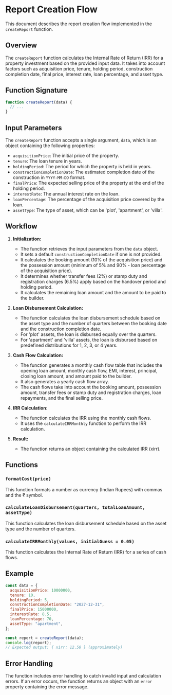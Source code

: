 # Report Creation Flow

This document describes the report creation flow implemented in the `createReport` function.

## Overview

The `createReport` function calculates the Internal Rate of Return (IRR) for a property investment based on the provided input data. It takes into account factors such as acquisition price, tenure, holding period, construction completion date, final price, interest rate, loan percentage, and asset type.

## Function Signature

```javascript
function createReport(data) {
  // ...
}
```

## Input Parameters

The `createReport` function accepts a single argument, `data`, which is an object containing the following properties:

-   `acquisitionPrice`: The initial price of the property.
-   `tenure`: The loan tenure in years.
-   `holdingPeriod`: The period for which the property is held in years.
-   `constructionCompletionDate`: The estimated completion date of the construction in `YYYY-MM-DD` format.
-   `finalPrice`: The expected selling price of the property at the end of the holding period.
-   `interestRate`: The annual interest rate on the loan.
-   `loanPercentage`: The percentage of the acquisition price covered by the loan.
-   `assetType`: The type of asset, which can be 'plot', 'apartment', or 'villa'.

## Workflow

1.  **Initialization:**
    -   The function retrieves the input parameters from the `data` object.
    -   It sets a default `constructionCompletionDate` if one is not provided.
    -   It calculates the booking amount (10% of the acquisition price) and the possession amount (minimum of 5% and 90% - loan percentage of the acquisition price).
    -   It determines whether transfer fees (2%) or stamp duty and registration charges (6.5%) apply based on the handover period and holding period.
    -   It calculates the remaining loan amount and the amount to be paid to the builder.

2.  **Loan Disbursement Calculation:**
    -   The function calculates the loan disbursement schedule based on the asset type and the number of quarters between the booking date and the construction completion date.
    -   For 'plot' assets, the loan is disbursed equally over the quarters.
    -   For 'apartment' and 'villa' assets, the loan is disbursed based on predefined distributions for 1, 2, 3, or 4 years.

3.  **Cash Flow Calculation:**
    -   The function generates a monthly cash flow table that includes the opening loan amount, monthly cash flow, EMI, interest, principal, closing loan amount, and amount paid to the builder.
    -   It also generates a yearly cash flow array.
    -   The cash flows take into account the booking amount, possession amount, transfer fees or stamp duty and registration charges, loan repayments, and the final selling price.

4.  **IRR Calculation:**
    -   The function calculates the IRR using the monthly cash flows.
    -   It uses the `calculateIRRMonthly` function to perform the IRR calculation.

5.  **Result:**
    -   The function returns an object containing the calculated IRR (xirr).

## Functions

### `formatCost(price)`

This function formats a number as currency (Indian Rupees) with commas and the ₹ symbol.

### `calculateLoanDisbursement(quarters, totalLoanAmount, assetType)`

This function calculates the loan disbursement schedule based on the asset type and the number of quarters.

### `calculateIRRMonthly(values, initialGuess = 0.05)`

This function calculates the Internal Rate of Return (IRR) for a series of cash flows.

## Example

```javascript
const data = {
  acquisitionPrice: 10000000,
  tenure: 10,
  holdingPeriod: 5,
  constructionCompletionDate: "2027-12-31",
  finalPrice: 15000000,
  interestRate: 8.5,
  loanPercentage: 70,
  assetType: "apartment",
};

const report = createReport(data);
console.log(report);
// Expected output: { xirr: 12.50 } (approximately)
```

## Error Handling

The function includes error handling to catch invalid input and calculation errors. If an error occurs, the function returns an object with an `error` property containing the error message.